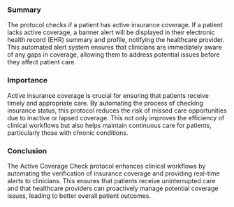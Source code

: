 ### Summary
The protocol checks if a patient has active insurance coverage. If a patient lacks active coverage, a banner alert will be displayed in their electronic health record (EHR) summary and profile, notifying the healthcare provider. This automated alert system ensures that clinicians are immediately aware of any gaps in coverage, allowing them to address potential issues before they affect patient care.

### Importance
Active insurance coverage is crucial for ensuring that patients receive timely and appropriate care. By automating the process of checking insurance status, this protocol reduces the risk of missed care opportunities due to inactive or lapsed coverage. This not only improves the efficiency of clinical workflows but also helps maintain continuous care for patients, particularly those with chronic conditions.

### Conclusion
The Active Coverage Check protocol enhances clinical workflows by automating the verification of insurance coverage and providing real-time alerts to clinicians. This ensures that patients receive uninterrupted care and that healthcare providers can proactively manage potential coverage issues, leading to better overall patient outcomes.
